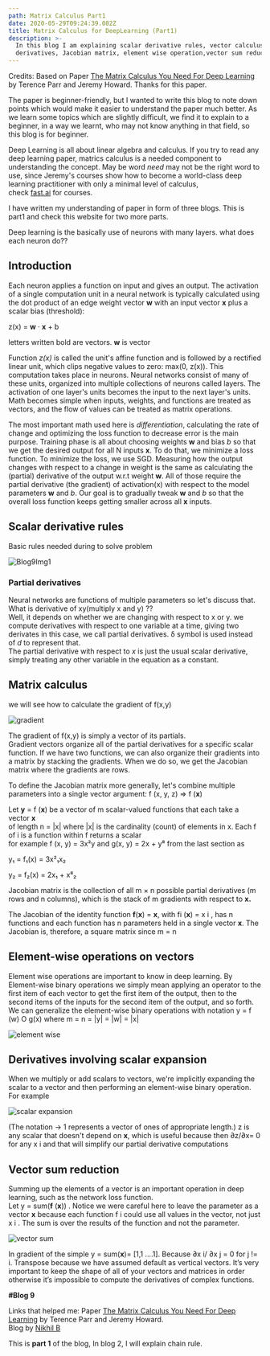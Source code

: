 ```yaml
---
path: Matrix Calculus Part1
date: 2020-05-29T09:24:39.082Z
title: Matrix Calculus for DeepLearning (Part1)
description: >-
  In this blog I am explaining scalar derivative rules, vector calculus, partial
  derivatives, Jacobian matrix, element wise operation,vector sum reduction.
---
```

Credits: Based on Paper [The Matrix Calculus You Need For Deep Learning](https://explained.ai/matrix-calculus/index.html) by Terence Parr and Jeremy Howard. Thanks for this paper.

The paper is beginner-friendly, but I wanted to write this blog to note down points which would make it easier to understand the paper much better. As we learn some topics which are slightly difficult, we find it to explain to a beginner, in a way we learnt, who may not know anything in that field, so this blog is for beginner.

Deep Learning is all about linear algebra and calculus. If you try to read any deep learning paper, matrics calculus is a needed component to understanding the concept. May be word _need_ may not be the right word to use, since Jeremy's courses show how to become a world-class deep learning practitioner with only a minimal level of calculus,\
 check [fast.ai](https://course.fast.ai/) for courses.

I have written my understanding of paper in form of three blogs. This is part1 and check this website for two more parts.

Deep learning is the basically use of neurons with many layers. what does each neuron do??

## Introduction

Each neuron applies a function on input and gives an output. The activation of a single computation unit in a neural network is typically calculated using the dot product of an edge weight vector **w** with an input vector **x** plus a scalar bias (threshold):  

z(x) = **w** · **x** + b

letters written bold are vectors. **w** is vector

Function _z(x)_ is called the unit's affine function and is followed by a rectified linear unit, which clips negative values to zero: max(0, z(x)). This computation takes place in neurons. Neural networks consist of many of these units, organized into multiple collections of neurons called layers. The activation of one layer's units becomes the input to the next layer's units. Math becomes simple when inputs, weights, and functions are treated as vectors, and the flow of values can be treated as matrix operations. 

The most important math used here is _differentiation_, calculating the rate of change and optimizing the loss function to decrease error is the main purpose. Training phase is all about choosing weights **w** and bias _b_ so that we get the desired output for all N inputs **x**. To do that, we minimize a loss function. To minimize the loss, we use SGD. Measuring how the output changes with respect to a change in weight is the same as calculating the (partial) derivative of the output w.r.t weight **w**. All of those require the partial derivative (the gradient) of activation(x) with respect to the model parameters **w** and _b_. Our goal is to gradually tweak **w** and _b_ so that the overall loss function keeps getting smaller across all **x** inputs. 

## Scalar derivative rules

Basic rules needed during to solve problem

![Blog9Img1](/assets/blog9img1.png "Blog9Img1")

### Partial derivatives

Neural networks are functions of multiple parameters so let's discuss that.\
What is derivative of xy(multiply x and y) ??\
Well, it depends on whether we are changing with respect to x or y. we compute derivatives with respect to one variable at a time, giving two derivates in this case, we call partial derivatives. δ symbol is used instead of  _d_ to represent that.\
The partial derivative with respect to _x_ is just the usual scalar derivative, simply treating any other variable in the equation as a constant.

## Matrix calculus

we will see how to calculate the gradient of f(x,y) 

![gradient](/assets/blog9img2.png)

The gradient of f(x,y) is simply a vector of its partials.\
Gradient vectors organize all of the partial derivatives for a specific scalar function. If we have two functions, we can also organize their gradients into a matrix by stacking the gradients. When we do so, we get the Jacobian matrix where the gradients are rows.

To define the Jacobian matrix more generally, let's combine multiple parameters into a single vector argument: f (x, y, z) ⇒ f (**x**)

Let **y** = f (**x**) be a vector of m scalar-valued functions that each take a vector **x**\
of length n = |x| where |x| is the cardinality (count) of elements in x. Each f of i is a function within f returns a scalar\
for example f (x, y) = 3x²y and g(x, y) = 2x + y⁸ from the last section as

y₁ = f₁(x) = 3x²₁x₂

y₂ = f₂(x) = 2x₁ + x⁸₂

Jacobian matrix is the collection of all m × n possible partial derivatives (m rows and n columns), which is the stack of m gradients with respect to **x.**

The Jacobian of the identity function **f**(**x**) = **x**, with fi (**x**) = x i , has n functions and each function has n parameters held in a single vector **x**. The Jacobian is, therefore, a square matrix since m = n

## Element-wise operations on vectors

Element wise operations are important to know in deep learning. By Element-wise binary operations we simply mean applying an operator to the first item of each vector to get the first item of the output, then to the second items of the inputs for the second item of the output, and so forth. We can generalize the element-wise binary operations with notation y = f (w) O g(x) where m = n = |y| = |w| = |x|

![element wise](/assets/blog9img3.png)

## Derivatives involving scalar expansion

When we multiply or add scalars to vectors, we're implicitly expanding the scalar to a vector and then performing an element-wise binary operation. For example

![scalar expansion](/assets/blog9img4.png)

(The notation -> 1 represents a vector of ones of appropriate length.) z is any scalar that doesn't depend on **x**, which is useful because then  ∂z/∂x= 0 for any x i and that will simplify our partial derivative computations

## Vector sum reduction

Summing up the elements of a vector is an important operation in deep learning, such as the network loss function.\
Let y = sum(**f** (**x**)) . Notice we were careful here to leave the parameter as a vector **x** because each function f i could use all values in the vector, not just x i . The sum is over the results of the function and not the parameter. 

![vector sum](/assets/blog9img5.png)

In gradient of the simple y = sum(**x**)= \[1,1 ....1]. Because ∂x i/ ∂x j = 0 for j != i. Transpose because we have assumed default as vertical vectors. It’s very important to keep the shape of all of your vectors and matrices in order otherwise it’s impossible to compute the derivatives of complex functions.

**\#Blog 9**

Links that helped me:
Paper [The Matrix Calculus You Need For Deep Learning](https://explained.ai/matrix-calculus/index.html) by Terence Parr and Jeremy Howard.  
Blog by [Nikhil B](https://towardsdatascience.com/notes-on-matrix-calculus-for-deep-learning-b9899effa7cf) 

This is **part 1** of the blog, In blog 2, I will explain chain rule.
